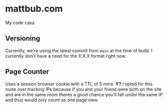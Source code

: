 # mattbub.com

My code casa

## Versioning

Currently, we're using the latest commit from `main` at the time of build. I currently don't have a need for the X.X.X format right now.

## Page Counter

Uses a session browser cookie with a TTL of 5 mins. **Y?** I opted for this route over tracking IPs because if you and your friend were both on the site and are in the same room theres a good chance you'll fall under the same IP and thus would only count as one page view.
